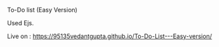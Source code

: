 To-Do list (Easy Version)

Used Ejs.

Live on : https://95135vedantgupta.github.io/To-Do-List---Easy-version/
